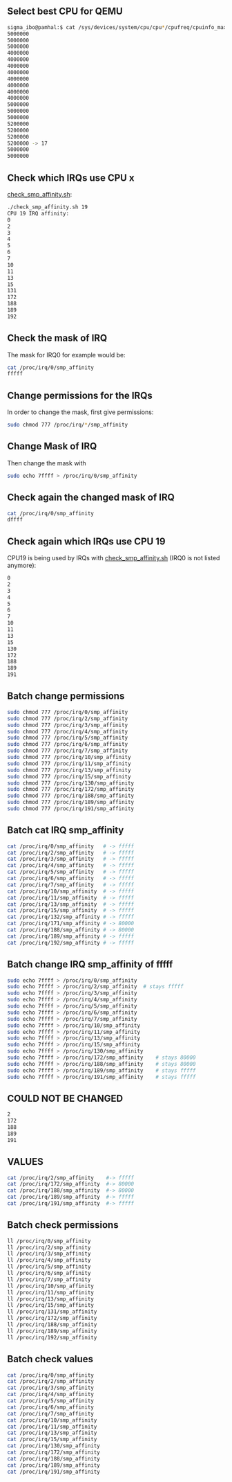 ## Select best CPU for QEMU
```bash
sigma_ibo@pamhal:$ cat /sys/devices/system/cpu/cpu*/cpufreq/cpuinfo_max_freq
5000000
5000000
5000000
4000000
4000000
4000000
4000000
4000000
4000000
4000000
4000000
5000000
5000000
5000000
5200000
5200000
5200000
5200000 -> 17
5000000
5000000
```

## Check which IRQs use CPU x
[check_smp_affinity.sh](check_smp_affinity.sh):
```bash
./check_smp_affinity.sh 19
CPU 19 IRQ affinity:
0
2
3
4
5
6
7
10
11
13
15
131
172
188
189
192
```

## Check the mask of IRQ
The mask for IRQ0 for example would be: 
```bash
cat /proc/irq/0/smp_affinity
fffff
```

## Change permissions for the IRQs
In order to change the mask, first give permissions:
```bash
sudo chmod 777 /proc/irq/*/smp_affinity
```

## Change Mask of IRQ
Then change the mask with 
```bash
sudo echo 7ffff > /proc/irq/0/smp_affinity
```

## Check again the changed mask of IRQ
```bash
cat /proc/irq/0/smp_affinity
dffff
```

## Check again which IRQs use CPU 19
CPU19 is being used by IRQs with [check_smp_affinity.sh](check_smp_affinity.sh) (IRQ0 is not listed anymore): 
```bash
0
2
3
4
5
6
7
10
11
13
15
130
172
188
189
191
```



## Batch change permissions
```bash
sudo chmod 777 /proc/irq/0/smp_affinity
sudo chmod 777 /proc/irq/2/smp_affinity
sudo chmod 777 /proc/irq/3/smp_affinity
sudo chmod 777 /proc/irq/4/smp_affinity
sudo chmod 777 /proc/irq/5/smp_affinity
sudo chmod 777 /proc/irq/6/smp_affinity
sudo chmod 777 /proc/irq/7/smp_affinity
sudo chmod 777 /proc/irq/10/smp_affinity
sudo chmod 777 /proc/irq/11/smp_affinity
sudo chmod 777 /proc/irq/13/smp_affinity
sudo chmod 777 /proc/irq/15/smp_affinity
sudo chmod 777 /proc/irq/130/smp_affinity
sudo chmod 777 /proc/irq/172/smp_affinity
sudo chmod 777 /proc/irq/188/smp_affinity
sudo chmod 777 /proc/irq/189/smp_affinity
sudo chmod 777 /proc/irq/191/smp_affinity
```


## Batch cat IRQ smp_affinity
```bash
cat /proc/irq/0/smp_affinity   # -> fffff
cat /proc/irq/2/smp_affinity   # -> fffff             
cat /proc/irq/3/smp_affinity   # -> fffff             
cat /proc/irq/4/smp_affinity   # -> fffff            
cat /proc/irq/5/smp_affinity   # -> fffff             
cat /proc/irq/6/smp_affinity   # -> fffff            
cat /proc/irq/7/smp_affinity   # -> fffff            
cat /proc/irq/10/smp_affinity  # -> fffff              
cat /proc/irq/11/smp_affinity  # -> fffff            
cat /proc/irq/13/smp_affinity  # -> fffff            
cat /proc/irq/15/smp_affinity  # -> fffff              
cat /proc/irq/132/smp_affinity # -> fffff              
cat /proc/irq/171/smp_affinity # -> 80000              
cat /proc/irq/188/smp_affinity # -> 80000              
cat /proc/irq/189/smp_affinity # -> fffff              
cat /proc/irq/192/smp_affinity # -> fffff              
```


## Batch change IRQ smp_affinity of fffff
```bash
sudo echo 7ffff > /proc/irq/0/smp_affinity
sudo echo 7ffff > /proc/irq/2/smp_affinity  # stays fffff
sudo echo 7ffff > /proc/irq/3/smp_affinity
sudo echo 7ffff > /proc/irq/4/smp_affinity
sudo echo 7ffff > /proc/irq/5/smp_affinity
sudo echo 7ffff > /proc/irq/6/smp_affinity
sudo echo 7ffff > /proc/irq/7/smp_affinity
sudo echo 7ffff > /proc/irq/10/smp_affinity
sudo echo 7ffff > /proc/irq/11/smp_affinity
sudo echo 7ffff > /proc/irq/13/smp_affinity
sudo echo 7ffff > /proc/irq/15/smp_affinity
sudo echo 7ffff > /proc/irq/130/smp_affinity
sudo echo 7ffff > /proc/irq/172/smp_affinity    # stays 80000
sudo echo 7ffff > /proc/irq/188/smp_affinity    # stays 80000
sudo echo 7ffff > /proc/irq/189/smp_affinity    # stays fffff
sudo echo 7ffff > /proc/irq/191/smp_affinity    # stays fffff
```

## COULD NOT BE CHANGED
```bash
2
172
188
189
191
```

## VALUES
```bash
cat /proc/irq/2/smp_affinity    #-> fffff
cat /proc/irq/172/smp_affinity  #-> 80000
cat /proc/irq/188/smp_affinity  #-> 80000
cat /proc/irq/189/smp_affinity  #-> fffff
cat /proc/irq/191/smp_affinity  #-> fffff
```

## Batch check permissions
```bash
ll /proc/irq/0/smp_affinity
ll /proc/irq/2/smp_affinity
ll /proc/irq/3/smp_affinity
ll /proc/irq/4/smp_affinity
ll /proc/irq/5/smp_affinity
ll /proc/irq/6/smp_affinity
ll /proc/irq/7/smp_affinity
ll /proc/irq/10/smp_affinity
ll /proc/irq/11/smp_affinity
ll /proc/irq/13/smp_affinity
ll /proc/irq/15/smp_affinity
ll /proc/irq/131/smp_affinity
ll /proc/irq/172/smp_affinity
ll /proc/irq/188/smp_affinity
ll /proc/irq/189/smp_affinity
ll /proc/irq/192/smp_affinity
```

## Batch check values 
```bash
cat /proc/irq/0/smp_affinity
cat /proc/irq/2/smp_affinity
cat /proc/irq/3/smp_affinity
cat /proc/irq/4/smp_affinity
cat /proc/irq/5/smp_affinity
cat /proc/irq/6/smp_affinity
cat /proc/irq/7/smp_affinity
cat /proc/irq/10/smp_affinity
cat /proc/irq/11/smp_affinity
cat /proc/irq/13/smp_affinity
cat /proc/irq/15/smp_affinity
cat /proc/irq/130/smp_affinity
cat /proc/irq/172/smp_affinity
cat /proc/irq/188/smp_affinity
cat /proc/irq/189/smp_affinity
cat /proc/irq/191/smp_affinity
```




































